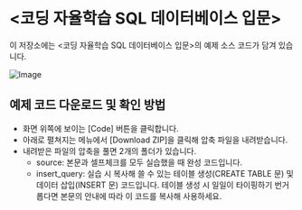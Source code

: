 # <코딩 자율학습 SQL 데이터베이스 입문> 

이 저장소에는 <코딩 자율학습 SQL 데이터베이스 입문>의 예제 소스 코드가 담겨 있습니다.

![Image](https://github.com/user-attachments/assets/0c597805-69ca-4748-a71a-684e33e4a25e)

## 예제 코드 다운로드 및 확인 방법

- 화면 위쪽에 보이는 [Code] 버튼을 클릭합니다.
- 아래로 펼쳐지는 메뉴에서 [Download ZIP]을 클릭해 압축 파일을 내려받습니다. 
- 내려받은 파일의 압축을 풀면 2개의 폴더가 있습니다.
  - source: 본문과 셀프체크를 모두 실습했을 때 완성 코드입니다.
  - insert_query: 실습 시 복사해 쓸 수 있는 테이블 생성(CREATE TABLE 문) 및 데이터 삽입(INSERT 문) 코드입니다. 테이블 생성 시 일일이 타이핑하기 번거롭다면 본문의 안내에 따라 이 코드를 복사해 사용하세요.

